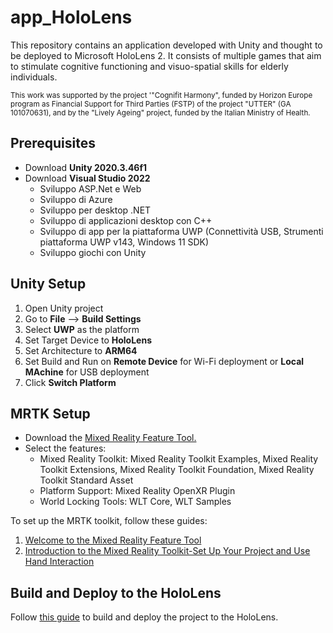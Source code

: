 # app_HoloLens

This repository contains an application developed with Unity and thought to be deployed to Microsoft HoloLens 2. It consists of multiple games that aim to stimulate cognitive functioning and visuo-spatial skills for elderly individuals. 

<sub>This work was supported by the project '"Cognifit Harmony", funded by Horizon Europe program as Financial Support for Third Parties (FSTP) of the project "UTTER" (GA 101070631), and by the "Lively Ageing" project, funded by the Italian Ministry of Health.</sub>

## Prerequisites
- Download **Unity 2020.3.46f1**
- Download **Visual Studio 2022**
  * Sviluppo ASP.Net e Web
  * Sviluppo di Azure
  * Sviluppo per desktop .NET
  * Sviluppo di applicazioni desktop con C++
  * Sviluppo di app per la piattaforma UWP (Connettività USB, Strumenti piattaforma UWP v143, Windows 11 SDK)
  * Sviluppo giochi con Unity

## Unity Setup
1. Open Unity project
2. Go to **File** --> **Build Settings**
3. Select **UWP** as the platform
4. Set Target Device to **HoloLens**
5. Set Architecture to **ARM64**
6. Set Build and Run on **Remote Device** for Wi-Fi deployment or **Local MAchine** for USB deployment
7. Click **Switch Platform**

## MRTK Setup
- Download the [Mixed Reality Feature Tool.](https://www.microsoft.com/en-us/download/details.aspx?id=102778)
- Select the features:
  * Mixed Reality Toolkit: Mixed Reality Toolkit Examples, Mixed Reality Toolkit Extensions, Mixed Reality Toolkit Foundation, Mixed Reality Toolkit Standard Asset
  * Platform Support: Mixed Reality OpenXR Plugin
  * World Locking Tools: WLT Core, WLT Samples

To set up the MRTK toolkit, follow these guides:
1. [Welcome to the Mixed Reality Feature Tool](https://learn.microsoft.com/en-us/windows/mixed-reality/develop/unity/welcome-to-mr-feature-tool)
2. [Introduction to the Mixed Reality Toolkit-Set Up Your Project and Use Hand Interaction](https://learn.microsoft.com/en-us/training/modules/learn-mrtk-tutorials/)

## Build and Deploy to the HoloLens
Follow [this guide](https://learn.microsoft.com/en-us/windows/mixed-reality/develop/unity/build-and-deploy-to-hololens#build-the-unity-project) to build and deploy the project to the HoloLens.
